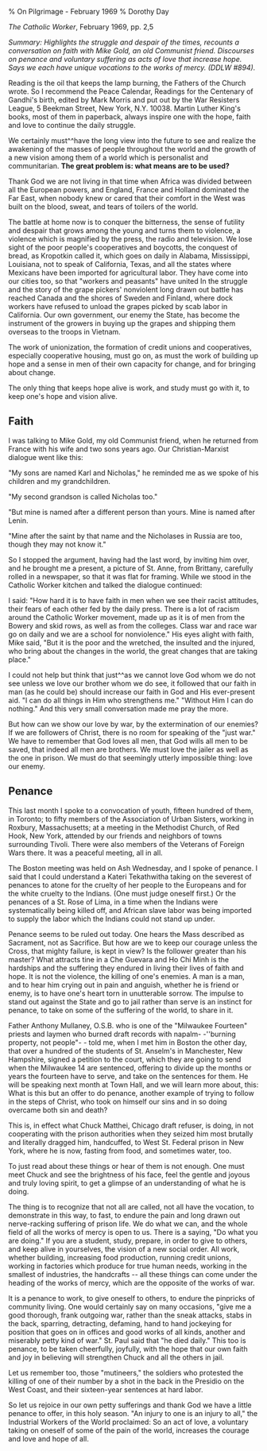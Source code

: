 % On Pilgrimage - February 1969
% Dorothy Day

*The Catholic Worker*, February 1969, pp. 2,5

*Summary: Highlights the struggle and despair of the times, recounts a
conversation on faith with Mike Gold, an old Communist friend.
Discourses on penance and voluntary suffering as acts of love that
increase hope. Says we each have unique vocations to the works of mercy.
(DDLW \#894).*

Reading is the oil that keeps the lamp burning, the Fathers of the
Church wrote. So I recommend the Peace Calendar, Readings for the
Centenary of Gandhi's birth, edited by Mark Morris and put out by the
War Resisters League, 5 Beekman Street, New York, N.Y. 10038. Martin
Luther King's books, most of them in paperback, always inspire one with
the hope, faith and love to continue the daily struggle.

We certainly must^^have the long view into the future to see and realize
the awakening of the masses of people throughout the world and the
growth of a new vision among them of a world which is personalist and
communitarian. **The great problem is: what means are to be used?**

Thank God we are not living in that time when Africa was divided between
all the European powers, and England, France and Holland dominated the
Far East, when nobody knew or cared that their comfort in the West was
built on the blood, sweat, and tears of toilers of the world.

The battle at home now is to conquer the bitterness, the sense of
futility and despair that grows among the young and turns them to
violence, a violence which is magnified by the press, the radio and
television. We lose sight of the poor people's cooperatives and
boycotts, the conquest of bread, as Kropotkin called it, which goes on
daily in Alabama, Mississippi, Louisiana, not to speak of California,
Texas, and all the states where Mexicans have been imported for
agricultural labor. They have come into our cities too, so that "workers
and peasants" have united In the struggle and the story of the grape
pickers' nonviolent long drawn out battle has reached Canada and the
shores of Sweden and Finland, where dock workers have refused to unload
the grapes picked by scab labor in California. Our own government, our
enemy the State, has become the instrument of the growers in buying up
the grapes and shipping them overseas to the troops in Vietnam.

The work of unionization, the formation of credit unions and
cooperatives, especially cooperative housing, must go on, as must the
work of building up hope and a sense in men of their own capacity for
change, and for bringing about change.

The only thing that keeps hope alive is work, and study must go with it,
to keep one's hope and vision alive.

Faith
-----

I was talking to Mike Gold, my old Communist friend, when he returned
from France with his wife and two sons years ago. Our Christian-Marxist
dialogue went like this:

"My sons are named Karl and Nicholas," he reminded me as we spoke of his
children and my grandchildren.

"My second grandson is called Nicholas too."

"But mine is named after a different person than yours. Mine is named
after Lenin.

"Mine after the saint by that name and the Nicholases in Russia are too,
though they may not know it."

So I stopped the argument, having had the last word, by inviting him
over, and he brought me a present, a picture of St. Anne, from Brittany,
carefully rolled in a newspaper, so that it was flat for framing. While
we stood in the Catholic Worker kitchen and talked the dialogue
continued:

I said: "How hard it is to have faith in men when we see their racist
attitudes, their fears of each other fed by the daily press. There is a
lot of racism around the Catholic Worker movement, made up as it is of
men from the Bowery and skid rows, as well as from the colleges. Class
war and race war go on daily and we are a school for nonviolence." His
eyes alight with faith, Mike said, "But it is the poor and the wretched,
the insulted and the injured, who bring about the changes in the world,
the great changes that are taking place."

I could not help but think that just^^as we cannot love God whom we do
not see unless we love our brother whom we do see, it followed that our
faith in man (as he could be) should increase our faith in God and His
ever-present aid. "I can do all things in Him who strengthens me."
"Without Him I can do nothing." And this very small conversation made me
pray the more.

But how can we show our love by war, by the extermination of our
enemies? If we are followers of Christ, there is no room for speaking of
the "just war." We have to remember that God loves all men, that God
wills all men to be saved, that indeed all men are brothers. We must
love the jailer as well as the one in prison. We must do that seemingly
utterly impossible thing: love our enemy.

Penance
-------

This last month I spoke to a convocation of youth, fifteen hundred of
them, in Toronto; to fifty members of the Association of Urban Sisters,
working in Roxbury, Massachusetts; at a meeting in the Methodist Church,
of Red Hook, New York, attended by our friends and neighbors of towns
surrounding Tivoli. There were also members of the Veterans of Foreign
Wars there. It was a peaceful meeting, all in all.

The Boston meeting was held on Ash Wednesday, and I spoke of penance. I
said that I could understand a Kateri Tekathwitha taking on the severest
of penances to atone for the cruelty of her people to the Europeans and
for the white cruelty to the Indians. (One must judge oneself first.) Or
the penances of a St. Rose of Lima, in a time when the Indians were
systematically being killed off, and African slave labor was being
imported to supply the labor which the Indians could not stand up under.

Penance seems to be ruled out today. One hears the Mass described as
Sacrament, not as Sacrifice. But how are we to keep our courage unless
the Cross, that mighty failure, is kept in view? Is the follower greater
than his master? What attracts tine in a Che Guevara and Ho Chi Minh is
the hardships and the suffering they endured in living their lives of
faith and hope. It is not the violence, the killing of one's enemies. A
man is a man, and to hear him crying out in pain and anguish, whether he
is friend or enemy, is to have one's heart torn in unutterable sorrow.
The impulse to stand out against the State and go to jail rather than
serve is an instinct for penance, to take on some of the suffering of
the world, to share in it.

Father Anthony Mullaney, O.S.B. who is one of the "Milwaukee Fourteen"
priests and laymen who burned draft records with napalm- -''burning
property, not people"- - told me, when I met him in Boston the other
day, that over a hundred of the students of St. Anselm's in Manchester,
New Hampshire, signed a petition to the court, which they are going to
send when the Milwaukee 14 are sentenced, offering to divide up the
months or years the fourteen have to serve, and take on the sentences
for them. He will be speaking next month at Town Hall, and we will learn
more about, this: What is this but an offer to do penance, another
example of trying to follow in the steps of Christ, who took on himself
our sins and in so doing overcame both sin and death?

This is, in effect what Chuck Matthei, Chicago draft refuser, is doing,
in not cooperating with the prison authorities when they seized him most
brutally and literally dragged him, handcuffed, to West St. Federal
prison in New York, where he is now, fasting from food, and sometimes
water, too.

To just read about these things or hear of them is not enough. One must
meet Chuck and see the brightness of his face, feel the gentle and
joyous and truly loving spirit, to get a glimpse of an understanding of
what he is doing.

The thing is to recognize that not all are called, not all have the
vocation, to demonstrate in this way, to fast, to endure the pain and
long drawn out nerve-racking suffering of prison life. We do what we
can, and the whole field of all the works of mercy is open to us. There
is a saying, "Do what you are doing." If you are a student, study,
prepare, in order to give to others, and keep alive in yourselves, the
vision of a new social order. All work, whether building, increasing
food production, running credit unions, working in factories which
produce for true human needs, working in the smallest of industries, the
handcrafts -- all these things can come under the heading of the works
of mercy, which are the opposite of the works of war.

It is a penance to work, to give oneself to others, to endure the
pinpricks of community living. One would certainly say on many
occasions, "give me a good thorough, frank outgoing war, rather than the
sneak attacks, stabs in the back, sparring, detracting, defaming, hand
to hand jockeying for position that goes on in offices and good works of
all kinds, another and miserably petty kind of war." St. Paul said that
"he died daily." This too is penance, to be taken cheerfully, joyfully,
with the hope that our own faith and joy in believing will strengthen
Chuck and all the others in jail.

Let us remember too, those "mutineers," the soldiers who protested the
killing of one of their number by a shot in the back in the Presidio on
the West Coast, and their sixteen-year sentences at hard labor.

So let us rejoice in our own petty sufferings and thank God we have a
little penance to offer, in this holy season. "An injury to one is an
injury to all," the Industrial Workers of the World proclaimed: So an
act of love, a voluntary taking on oneself of some of the pain of the
world, increases the courage and love and hope of all.

